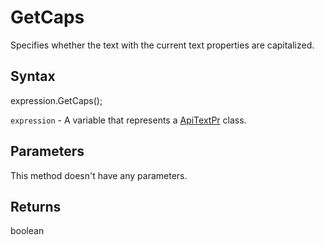 # GetCaps

Specifies whether the text with the current text properties are capitalized.

## Syntax

expression.GetCaps();

`expression` - A variable that represents a [ApiTextPr](../ApiTextPr.md) class.

## Parameters

This method doesn't have any parameters.

## Returns

boolean